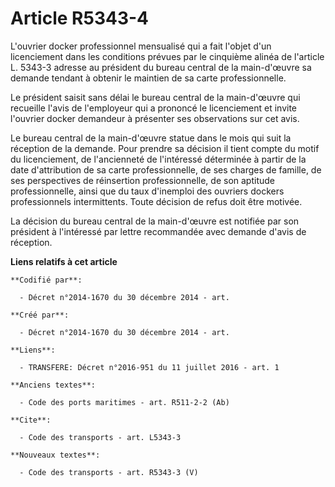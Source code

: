 # Article R5343-4

L'ouvrier docker professionnel mensualisé qui a fait l'objet d'un licenciement dans les conditions prévues par le cinquième
alinéa de l'article L. 5343-3 adresse au président du bureau central de la main-d'œuvre sa demande tendant à obtenir le
maintien de sa carte professionnelle. 

Le président saisit sans délai le bureau central de la main-d'œuvre qui recueille l'avis de l'employeur qui a prononcé le
licenciement et invite l'ouvrier docker demandeur à présenter ses observations sur cet avis. 

Le bureau central de la main-d'œuvre statue dans le mois qui suit la réception de la demande. Pour prendre sa décision il
tient compte du motif du licenciement, de l'ancienneté de l'intéressé déterminée à partir de la date d'attribution de sa
carte professionnelle, de ses charges de famille, de ses perspectives de réinsertion professionnelle, de son aptitude
professionnelle, ainsi que du taux d'inemploi des ouvriers dockers professionnels intermittents. Toute décision de refus doit
être motivée. 

La décision du bureau central de la main-d'œuvre est notifiée par son président à l'intéressé par lettre recommandée avec
demande d'avis de réception.

**Liens relatifs à cet article**

	**Codifié par**:

	  - Décret n°2014-1670 du 30 décembre 2014 - art.

	**Créé par**:

	  - Décret n°2014-1670 du 30 décembre 2014 - art.

	**Liens**:

	  - TRANSFERE: Décret n°2016-951 du 11 juillet 2016 - art. 1

	**Anciens textes**:

	  - Code des ports maritimes - art. R511-2-2 (Ab)

	**Cite**:

	  - Code des transports - art. L5343-3

	**Nouveaux textes**:

	  - Code des transports - art. R5343-3 (V)
